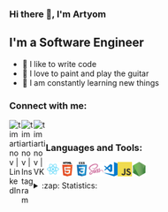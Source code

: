 ### Hi there 👋, I'm Artyom

## I'm a Software Engineer
- 💪 I like to write code
- 🎉 I love to paint and play the guitar
- 🥅 I am constantly learning new things 

### Connect with me:

[<img align="left" alt="timartinov | LinkedIn" width="22px" src="https://cdn.jsdelivr.net/npm/simple-icons@v3/icons/linkedin.svg" />][linkedin]
[<img align="left" alt="timartinov | Instagram" width="22px" src="https://cdn.jsdelivr.net/npm/simple-icons@v3/icons/instagram.svg" />][instagram]
[<img align="left" alt="timartinov | VK" width="22px" src="https://cdn.jsdelivr.net/npm/simple-icons@v3/icons/vk.svg" />][vk]

<br />

### Languages and Tools:

<img align="left" alt="React" width="26px" src="https://raw.githubusercontent.com/github/explore/80688e429a7d4ef2fca1e82350fe8e3517d3494d/topics/react/react.png" />
<img align="left" alt="HTML5" width="26px" src="https://raw.githubusercontent.com/github/explore/80688e429a7d4ef2fca1e82350fe8e3517d3494d/topics/html/html.png" />
<img align="left" alt="CSS3" width="26px" src="https://raw.githubusercontent.com/github/explore/80688e429a7d4ef2fca1e82350fe8e3517d3494d/topics/css/css.png" />
<img align="left" alt="Sass" width="26px" src="https://raw.githubusercontent.com/github/explore/80688e429a7d4ef2fca1e82350fe8e3517d3494d/topics/sass/sass.png" />
<img align="left" alt="Visual Studio Code" width="26px" src="https://raw.githubusercontent.com/github/explore/80688e429a7d4ef2fca1e82350fe8e3517d3494d/topics/visual-studio-code/visual-studio-code.png" />
<img align="left" alt="JavaScript" width="26px" src="https://raw.githubusercontent.com/github/explore/80688e429a7d4ef2fca1e82350fe8e3517d3494d/topics/javascript/javascript.png" />
<img align="left" alt="Node.js" width="26px" src="https://raw.githubusercontent.com/github/explore/80688e429a7d4ef2fca1e82350fe8e3517d3494d/topics/nodejs/nodejs.png" />


<br />
<br />

<details>
  <summary>:zap: Statistics:</summary>
    <img align="left" alt="codeSTACKr's GitHub Stats" src="https://github-readme-stats.vercel.app/api/top-langs/?username=vanholler&langs_count=8&layout=compact" />
   <img align="left" alt="codeSTACKr's GitHub Stats" src="https://github-readme-stats.vercel.app/api?username=vanholler&show_icons=true" />
</details>

[linkedin]: https://www.linkedin.com/in/artiom-mikhnevich/
[instagram]: https://www.instagram.com/mikhnevich_/
[vk]: https://vk.com/timartinov
